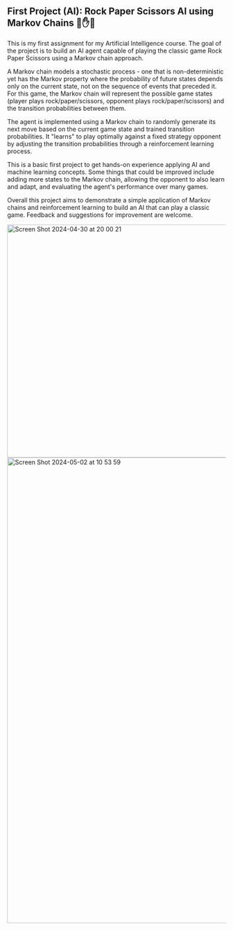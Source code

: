 ## First Project (AI): Rock Paper Scissors AI using Markov Chains 👊✋🖖

This is my first assignment for my Artificial Intelligence course. The goal of the project is to build an AI agent capable of playing the classic game Rock Paper Scissors using a Markov chain approach.

A Markov chain models a stochastic process - one that is non-deterministic yet has the Markov property where the probability of future states depends only on the current state, not on the sequence of events that preceded it. For this game, the Markov chain will represent the possible game states (player plays rock/paper/scissors, opponent plays rock/paper/scissors) and the transition probabilities between them.

The agent is implemented using a Markov chain to randomly generate its next move based on the current game state and trained transition probabilities. It "learns" to play optimally against a fixed strategy opponent by adjusting the transition probabilities through a reinforcement learning process.

This is a basic first project to get hands-on experience applying AI and machine learning concepts. Some things that could be improved include adding more states to the Markov chain, allowing the opponent to also learn and adapt, and evaluating the agent's performance over many games.

Overall this project aims to demonstrate a simple application of Markov chains and reinforcement learning to build an AI that can play a classic game. Feedback and suggestions for improvement are welcome.

<img width="538" alt="Screen Shot 2024-04-30 at 20 00 21" src="https://github.com/ffatihf3/rock_paper_scissors_markovchain/assets/69224750/ad48e2a9-8792-49f3-b104-23db65d6c145">

<img width="1075" alt="Screen Shot 2024-05-02 at 10 53 59" src="https://github.com/ffatihf3/rock_paper_scissors_markovchain/assets/69224750/4d86e46b-e233-4479-848e-d4b39a6c3bea">
